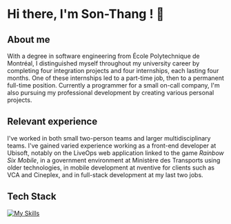 # Hi there, I'm Son-Thang ! 👋

## About me

With a degree in software engineering from École Polytechnique de Montréal, I distinguished myself throughout my university career by completing four integration projects and four internships, each lasting four months. One of these internships led to a part-time job, then to a permanent full-time position. Currently a programmer for a small on-call company, I'm also pursuing my professional development by creating various personal projects.

## Relevant experience

I've worked in both small two-person teams and larger multidisciplinary teams.  I've gained varied experience working as a front-end developer at Ubisoft, notably on the LiveOps web application linked to the game *Rainbow Six Mobile*, in a government environment at Ministère des Transports using older technologies, in mobile development at nventive for clients such as VCA and Cineplex, and in full-stack development at my last two jobs. 

## Tech Stack

[![My Skills](https://skillicons.dev/icons?i=angular,react,vue,dotnet,nestjs,ts,js,cs,html,css,graphql,cypress,redux,reactivex,firebase,bootstrap,materialui,mongodb,postgres,docker,figma,azure,git,jest,postgres,redux,sentry,tailwind,visualstudio,vite,vscode)](https://skillicons.dev)
